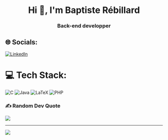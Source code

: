 <h1 align="center">Hi 👋, I'm Baptiste Rébillard</h1>
<h3 align="center">Back-end developper</h3>

## 🌐 Socials:
[![LinkedIn](https://img.shields.io/badge/LinkedIn-%230077B5.svg?logo=linkedin&logoColor=white)](https://linkedin.com/in/baptistereb) 

# 💻 Tech Stack:
![C](https://img.shields.io/badge/c-%2300599C.svg?style=for-the-badge&logo=c&logoColor=white) ![Java](https://img.shields.io/badge/java-%23ED8B00.svg?style=for-the-badge&logo=openjdk&logoColor=white) ![LaTeX](https://img.shields.io/badge/latex-%23008080.svg?style=for-the-badge&logo=latex&logoColor=white) ![PHP](https://img.shields.io/badge/php-%23777BB4.svg?style=for-the-badge&logo=php&logoColor=white)
<!--
# 📊 GitHub Stats:
![](https://github-readme-stats.vercel.app/api?username=baptistereb&theme=dark&hide_border=false&include_all_commits=false&count_private=false)<br/>
![](https://github-readme-streak-stats.herokuapp.com/?user=baptistereb&theme=dark&hide_border=false)<br/>
![](https://github-readme-stats.vercel.app/api/top-langs/?username=baptistereb&theme=dark&hide_border=false&include_all_commits=false&count_private=false&layout=compact)
-->

### ✍️ Random Dev Quote
![](https://quotes-github-readme.vercel.app/api?type=horizontal&theme=radical)

<!--### 😂 Random Dev Meme
<img src="https://rm.up.railway.app/" width="512px"/>
-->
---
[![](https://visitcount.itsvg.in/api?id=baptistereb&icon=0&color=0)](https://visitcount.itsvg.in)

<!-- Proudly created with GPRM ( https://gprm.itsvg.in ) -->
